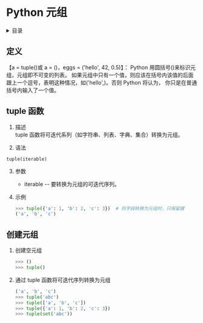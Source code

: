# Python 元组

<!-- markdown="1" is required for GitHub Pages to render the TOC properly. -->
<details markdown="1">
<summary>目录</summary>

- [定义](#定义)
- [tuple 函数](#tuple-函数)
- [创建元组](创建元组)

</details>

## 定义

【a = tuple()或 a = ()，eggs = ('hello', 42, 0.5)】：
Python 用圆括号()来标识元组，元组即不可变的列表。
如果元组中只有一个值，则应该在括号内该值的后面跟上一个逗号，表明这种情况，如('hello',)。否则 Python 将认为， 你只是在普通括号内输入了一个值。

## tuple 函数

1. 描述  
   tuple 函数将可迭代系列（如字符串、列表、字典、集合）转换为元组。

2. 语法

```
tuple(iterable)
```

3. 参数

   - iterable -- 要转换为元组的可迭代序列。

4. 示例

   ```py
   >>> tuple({'a': 1, 'b': 2, 'c': 3})  # 将字段转换为元组时，只保留键
   ('a', 'b', 'c')
   ```

## 创建元组

1. 创建空元组

   ```py
   >>> ()
   >>> tuple()
   ```

2. 通过 tuple 函数将可迭代序列转换为元组

   ```py
   ('a', 'b', 'c')
   >>> tuple('abc')
   >>> tuple(['a', 'b', 'c'])
   >>> tuple({'a': 1, 'b': 2, 'c': 3})
   >>> tuple(set('abc'))
   ```
